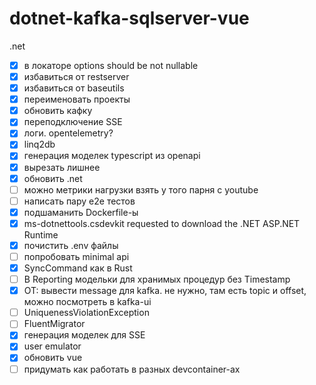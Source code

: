 # dotnet-kafka-sqlserver-vue

.net 
- [x] в локаторе options should be not nullable
- [x] избавиться от restserver
- [x] избавиться от baseutils
- [x] переименовать проекты
- [x] обновить кафку
- [x] переподключение SSE
- [x] логи. opentelemetry?
- [x] linq2db
- [x] генерация моделек typescript из openapi
- [x] вырезать лишнее
- [x] обновить .net
- [ ] можно метрики нагрузки взять у того парня с youtube
- [ ] написать пару e2e тестов
- [x] подшаманить Dockerfile-ы
- [x] ms-dotnettools.csdevkit requested to download the .NET ASP.NET Runtime
- [x] почистить .env файлы
- [ ] попробовать minimal api
- [x] SyncCommand как в Rust
- [ ] В Reporting модельки для хранимых процедур без Timestamp
- [X] OT: вывести message для kafka. не нужно, там есть topic и offset, можно посмотреть в kafka-ui
- [ ] UniquenessViolationException
- [ ] FluentMigrator
- [x] генерация моделек для SSE
- [x] user emulator
- [x] обновить vue
- [ ] придумать как работать в разных devcontainer-ах
